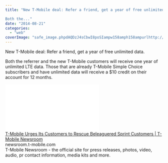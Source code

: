 ```yaml
---
title: "New T-Mobile deal: Refer a friend, get a year of free unlimited data. 

Both the..."
date: "2014-08-21"
categories: 
  - "web"
coverImage: "safe_image.phpdAQDzJ4sCbwI8poSIampw158amph158ampurlhttp://newsroom.t-mobile.com/content/1020/images/rr/tmobile_F_ContactUs.png"
---
```


New T-Mobile deal: Refer a friend, get a year of free unlimited data.  
  
Both the referrer and the new T-Mobile customers will receive one year of unlimited LTE data. Those that are already T-Mobile Simple Choice subscribers and have unlimited data will receive a $10 credit on their account for 12 months.  
  
[![](images/safe_image.php?d=AQDzJ4sCbwI8poSI&w=158&h=158&url=http%3A%2F%2Fnewsroom.t-mobile.com%2Fcontent%2F1020%2Fimages%2Frr%2Ftmobile_F_ContactUs.png)](http://l.facebook.com/l.php?u=http%3A%2F%2Fnewsroom.t-mobile.com%2Farticle_display.cfm%3Farticle_id%3D11710%23.U_ZoOS2E8hk.facebook&h=3AQH4ikRt&s=1)  
[T-Mobile Urges Its Customers to Rescue Beleaguered Sprint Customers | T-Mobile Newsroom](http://l.facebook.com/l.php?u=http%3A%2F%2Fnewsroom.t-mobile.com%2Farticle_display.cfm%3Farticle_id%3D11710%23.U_ZoOS2E8hk.facebook&h=ZAQHBVFXT&s=1)  
newsroom.t-mobile.com  
T-Mobile Newsroom - the official site for press releases, photos, video, audio, pr contact information, media kits and more.
